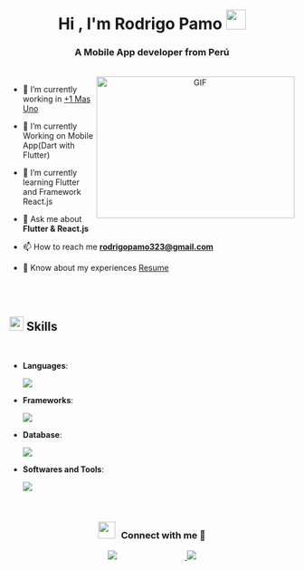 <h1 align="center"><b>Hi , I'm Rodrigo Pamo </b><img src="https://media.giphy.com/media/hvRJCLFzcasrR4ia7z/giphy.gif" width="35"></h1>
<h3 align="center">A Mobile App developer from Perú</h3>
<br/>
<a target="_blank" align="center">
  <img align="right" top="500" height="250" width="350" alt="GIF" src="https://media0.giphy.com/media/v1.Y2lkPTc5MGI3NjExMjE4d25iMTcxMWxjMXhuY3J1Ym9yNHI0OHFjY3h3Y2Rva2lrMW1jayZlcD12MV9pbnRlcm5hbF9naWZfYnlfaWQmY3Q9Zw/78XCFBGOlS6keY1Bil/giphy.webp">
</a>

- 🔭 I’m currently working in <a href="https://www.masuno.pe/" target="blank">+1 Mas Uno</a>

- 🤝 I’m currently Working on Mobile App(Dart with Flutter)

- 🌱 I’m currently learning Flutter and Framework React.js

- 💬 Ask me about **Flutter & React.js**

- 📫 How to reach me **rodrigopamo323@gmail.com**

- 📄 Know about my experiences <a href="https://r-pamo323.github.io/portafolioCV/" target="blank">Resume</a>

<br/>
<br/>

## <img src="https://media2.giphy.com/media/QssGEmpkyEOhBCb7e1/giphy.gif?cid=ecf05e47a0n3gi1bfqntqmob8g9aid1oyj2wr3ds3mg700bl&rid=giphy.gif" width ="25"><b> Skills</b>
<br>



- **Languages**:
    
    <p>
      <a >
        <img src="https://skillicons.dev/icons?i=dart,js,cs,kotlin,java,py,php&perline=14" />
      </a>
    </p>

  
    
- **Frameworks**:

    <p>
      <a >
        <img src="https://skillicons.dev/icons?i=flutter,react,angular,laravel,bootstrap&perline=14" />
      </a>
    </p>

- **Database**:

    <p>
      <a>
        <img src="https://skillicons.dev/icons?i=mysql,postgres&perline=14" />
      </a>
    </p>
    
- **Softwares and Tools**:

    <p>
     <a>
        <img src="https://skillicons.dev/icons?i=git,github,bitbucket,vscode,postman,androidstudio,visualstudio&perline=14" />
     </a>
    </p>
    
<br/>

<h3 align="center" > <img src="https://media.giphy.com/media/iY8CRBdQXODJSCERIr/giphy.gif" width="30" height="30" style="margin-right: 10px;">Connect with me 🤝 </h3>

 <div align="center" class="icons-social">
    <a target="_blank" href="https://www.linkedin.com/in/rodrigopamodelgado/">
        <img src="https://skillicons.dev/icons?i=linkedin&perline=1" style="margin-right: 120px;" />
    </a>
    <a target="_blank" href="https://github.com/R-Pamo323">
        <img src="https://skillicons.dev/icons?i=github&perline=1" />
    </a>
</div>
		



